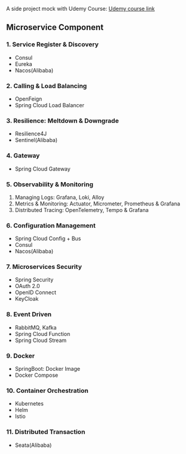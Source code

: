 A side project mock with Udemy Course: 
[Udemy course link](https://www.udemy.com/course/master-microservices-with-spring-docker-kubernetes/)

## Microservice Component
### 1. Service Register & Discovery
- Consul
- Eureka
- Nacos(Alibaba)
### 2. Calling & Load Balancing
- OpenFeign
- Spring Cloud Load Balancer
### 3. Resilience: Meltdown & Downgrade
- Resilience4J
- Sentinel(Alibaba)
### 4. Gateway
- Spring Cloud Gateway
### 5. Observability & Monitoring
1. Managing Logs: Grafana, Loki, Alloy
2. Metrics & Monitoring: Actuator, Micrometer, Prometheus & Grafana
3. Distributed Tracing: OpenTelemetry, Tempo & Grafana
### 6. Configuration Management
- Spring Cloud Config + Bus
- Consul
- Nacos(Alibaba)
### 7. Microservices Security
- Spring Security
- OAuth 2.0
- OpenID Connect
- KeyCloak
### 8. Event Driven
- RabbitMQ, Kafka
- Spring Cloud Function
- Spring Cloud Stream
### 9. Docker
- SpringBoot: Docker Image
- Docker Compose
### 10. Container Orchestration
- Kubernetes
- Helm
- Istio
### 11. Distributed Transaction
- Seata(Alibaba)
